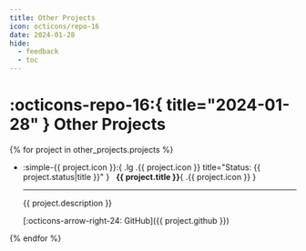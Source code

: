 ```yaml
---
title: Other Projects
icon: octicons/repo-16
date: 2024-01-28
hide:
  - feedback
  - toc
---
```


# :octicons-repo-16:{ title="2024-01-28" } Other Projects

<div class="grid cards" markdown>

{% for project in other_projects.projects %}

  - :simple-{{ project.icon }}:{ .lg .{{ project.icon }} title="Status: {{ project.status|title }}" } &nbsp; **{{ project.title }}**{ .{{ project.icon }} }

    ---

    {{ project.description }}

    [:octicons-arrow-right-24: GitHub]({{ project.github }})

{% endfor %}

</div>
